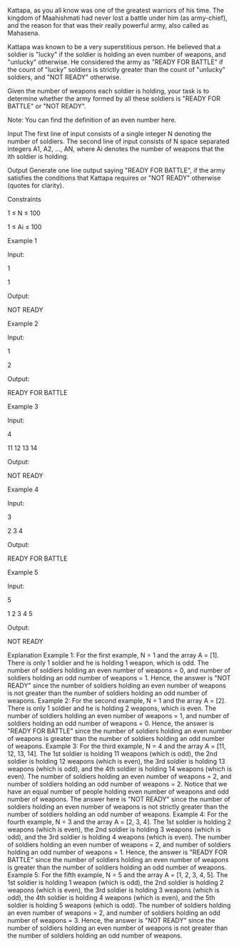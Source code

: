 Kattapa, as you all know was one of the greatest warriors of his time. The kingdom of Maahishmati had never lost a battle under him (as army-chief), and the reason for that was their really powerful army, also called as Mahasena.

Kattapa was known to be a very superstitious person. He believed that a soldier is "lucky" if the soldier is holding an even number of weapons, and "unlucky" otherwise. He considered the army as "READY FOR BATTLE" if the count of "lucky" soldiers is strictly greater than the count of "unlucky" soldiers, and "NOT READY" otherwise.

Given the number of weapons each soldier is holding, your task is to determine whether the army formed by all these soldiers is "READY FOR BATTLE" or "NOT READY".

Note: You can find the definition of an even number here.

Input
The first line of input consists of a single integer N denoting the number of soldiers. The second line of input consists of N space separated integers A1, A2, ..., AN, where Ai denotes the number of weapons that the ith soldier is holding.

Output
Generate one line output saying "READY FOR BATTLE", if the army satisfies the conditions that Kattapa requires or "NOT READY" otherwise (quotes for clarity).

Constraints

1 ≤ N ≤ 100

1 ≤ Ai ≤ 100

Example 1

Input:

1

1

Output:

NOT READY

Example 2

Input:

1

2

Output:

READY FOR BATTLE

Example 3

Input:

4

11 12 13 14

Output:

NOT READY

Example 4

Input:

3

2 3 4

Output:

READY FOR BATTLE

Example 5

Input:

5

1 2 3 4 5

Output:

NOT READY


Explanation
Example 1: For the first example, N = 1 and the array A = [1]. There is only 1 soldier and he is holding 1 weapon, which is odd. The number of soldiers holding an even number of weapons = 0, and number of soldiers holding an odd number of weapons = 1. Hence, the answer is "NOT READY" since the number of soldiers holding an even number of weapons is not greater than the number of soldiers holding an odd number of weapons.
Example 2: For the second example, N = 1 and the array A = [2]. There is only 1 soldier and he is holding 2 weapons, which is even. The number of soldiers holding an even number of weapons = 1, and number of soldiers holding an odd number of weapons = 0. Hence, the answer is "READY FOR BATTLE" since the number of soldiers holding an even number of weapons is greater than the number of soldiers holding an odd number of weapons.
Example 3: For the third example, N = 4 and the array A = [11, 12, 13, 14]. The 1st soldier is holding 11 weapons (which is odd), the 2nd soldier is holding 12 weapons (which is even), the 3rd soldier is holding 13 weapons (which is odd), and the 4th soldier is holding 14 weapons (which is even). The number of soldiers holding an even number of weapons = 2, and number of soldiers holding an odd number of weapons = 2. Notice that we have an equal number of people holding even number of weapons and odd number of weapons. The answer here is "NOT READY" since the number of soldiers holding an even number of weapons is not strictly greater than the number of soldiers holding an odd number of weapons.
Example 4: For the fourth example, N = 3 and the array A = [2, 3, 4]. The 1st soldier is holding 2 weapons (which is even), the 2nd soldier is holding 3 weapons (which is odd), and the 3rd soldier is holding 4 weapons (which is even). The number of soldiers holding an even number of weapons = 2, and number of soldiers holding an odd number of weapons = 1. Hence, the answer is "READY FOR BATTLE" since the number of soldiers holding an even number of weapons is greater than the number of soldiers holding an odd number of weapons.
Example 5: For the fifth example, N = 5 and the array A = [1, 2, 3, 4, 5]. The 1st soldier is holding 1 weapon (which is odd), the 2nd soldier is holding 2 weapons (which is even), the 3rd soldier is holding 3 weapons (which is odd), the 4th soldier is holding 4 weapons (which is even), and the 5th soldier is holding 5 weapons (which is odd). The number of soldiers holding an even number of weapons = 2, and number of soldiers holding an odd number of weapons = 3. Hence, the answer is "NOT READY" since the number of soldiers holding an even number of weapons is not greater than the number of soldiers holding an odd number of weapons.
